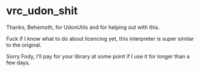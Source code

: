 # vrc_udon_shit

Thanks, Behemoth, for UdonUtils and for helping out with this.

Fuck if I know what to do about licencing yet, this interpreter is super similar to the original.

Sorry Fody, I'll pay for your library at some point if I use it for longer than a few days.